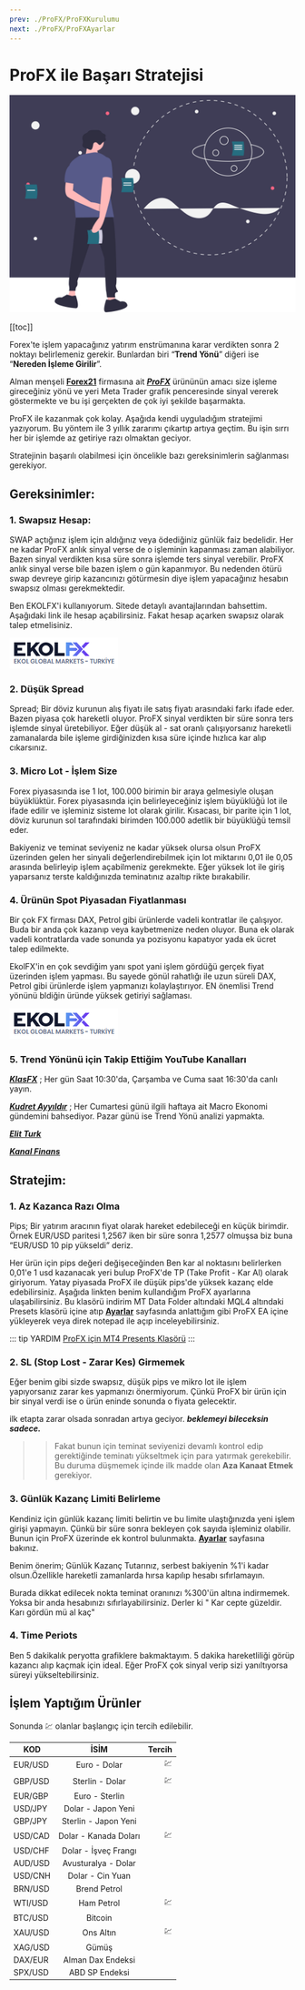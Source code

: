 ```yaml
---
prev: ./ProFX/ProFXKurulumu
next: ./ProFX/ProFXAyarlar
---
```


# ProFX ile Başarı Stratejisi

![plan](./img/master_plan.svg)

[[toc]]

 Forex'te işlem yapacağınız yatırım enstrümanına karar verdikten sonra 2 noktayı belirlemeniz gerekir. Bunlardan biri “**Trend Yönü**” diğeri ise “**Nereden İşleme Girilir**”.

Alman menşeli [**Forex21**](http://ahmetmusakosali.forex21pro3.c2strack.com) firmasına ait [ ***ProFX***](http://ahmetmusakosali.forex21pro3.c2strack.com) ürününün amacı size işleme gireceğiniz yönü ve yeri Meta Trader grafik penceresinde sinyal vererek göstermekte ve bu işi gerçekten de çok iyi şekilde başarmakta.

ProFX ile kazanmak çok kolay.  Aşağıda kendi uyguladığım stratejimi yazıyorum. Bu yöntem ile 3 yıllık zararımı çıkartıp artıya geçtim.  Bu işin sırrı her bir işlemde az getiriye razı olmaktan geciyor. 
 
 Stratejinin başarılı olabilmesi için öncelikle bazı gereksinimlerin sağlanması gerekiyor.
 
## Gereksinimler:

 ### 1. Swapsız Hesap:
 SWAP açtığınız işlem için aldığınız veya ödediğiniz günlük faiz bedelidir. Her ne kadar ProFX anlık sinyal verse de o işleminin kapanması zaman alabiliyor. Bazen sinyal verdikten kısa süre sonra işlemde ters sinyal verebilir.  ProFX anlık  sinyal verse bile bazen işlem o gün kapanmıyor. Bu nedenden ötürü swap devreye girip kazancınızı götürmesin diye işlem yapacağınız hesabın swapsız olması gerekmektedir.
 
Ben EKOLFX'i kullanıyorum. Sitede detaylı avantajlarından bahsettim. Aşağıdaki link ile hesap açabilirsiniz. Fakat hesap açarken swapsız olarak talep etmelisiniz.

<a href='https://www.ekolfx5.com/hesap-ac?ref=1959&utm_source=refout&utm_term=1959'><img src='./img/ekolfx.png' border="0" title='EkolFX Hesap Aç' alt='EkolFX Hesap Aç'/></a>

### 2. Düşük Spread
Spread; Bir döviz kurunun alış fiyatı ile satış fiyatı arasındaki farkı ifade eder. Bazen piyasa çok hareketli oluyor. ProFX sinyal verdikten bir süre sonra ters işlemde sinyal üretebiliyor. Eğer düşük al - sat oranlı çalışıyorsanız hareketli zamanalarda bile işleme girdiğinizden kısa süre içinde hızlıca kar alıp cıkarsınız.

 ### 3. Micro Lot - İşlem Size
Forex piyasasında ise 1 lot, 100.000 birimin bir araya gelmesiyle oluşan büyüklüktür. Forex piyasasında  için belirleyeceğiniz işlem büyüklüğü lot ile ifade edilir ve işleminiz sisteme lot olarak girilir. Kısacası, bir parite için 1 lot, döviz kurunun sol tarafındaki birimden 100.000 adetlik bir büyüklüğü temsil eder.

Bakiyeniz ve teminat seviyeniz ne kadar yüksek olursa olsun ProFX üzerinden gelen her sinyali değerlendirebilmek için lot miktarını 0,01 ile 0,05 arasında belirleyip işlem açabilmeniz gerekmekte. Eğer yüksek lot ile giriş yaparsanız terste kaldığınızda teminatınız azaltıp rikte bırakabilir.

### 4. Ürünün Spot Piyasadan Fiyatlanması
Bir çok FX firması DAX, Petrol gibi ürünlerde vadeli kontratlar ile çalışıyor. Buda bir anda çok kazanıp veya kaybetmenize neden oluyor. Buna ek olarak vadeli kontratlarda vade sonunda ya pozisyonu kapatıyor yada ek ücret talep edilmekte. 

EkolFX'in en çok sevdiğim yanı spot yani işlem gördüğü gerçek fiyat üzerinden işlem yapması. Bu sayede gönül rahatlığı ile uzun süreli DAX, Petrol gibi ürünlerde işlem yapmanızı kolaylaştırıyor. EN önemlisi Trend yönünü bldiğin üründe yüksek getiriyi sağlaması.

<a href='https://www.ekolfx5.com/hesap-ac?ref=1959&utm_source=refout&utm_term=1959'><img src='./img/ekolfx.png' border="0" title='EkolFX Hesap Aç' alt='EkolFX Hesap Aç'/></a>

### 5. Trend Yönünü için Takip Ettiğim YouTube Kanalları
[***KlasFX***](https://www.youtube.com/channel/UCFpY24xmanwQvl8M17EM0FQ/videos) ; Her gün Saat 10:30'da, Çarşamba ve Cuma saat 16:30'da canlı yayın. 

[***Kudret Ayyıldır***](https://www.youtube.com/user/kudretayyildir) ; Her Cumartesi günü ilgili haftaya ait Macro Ekonomi gündemini bahsediyor. Pazar günü ise Trend Yönü analizi yapmakta.

[***Elit Turk***](https://www.youtube.com/channel/UCwb-8jLmbPwpIjD55JO-z1w)

[***Kanal Finans***](https://www.youtube.com/user/KanalFinans)

## Stratejim: 

### 1. Az Kazanca Razı Olma
Pips; Bir yatırım aracının fiyat olarak hareket edebileceği en küçük birimdir. Örnek EUR/USD paritesi 1,2567 iken bir süre sonra 1,2577 olmuşsa biz buna “EUR/USD 10 pip yükseldi” deriz. 

Her ürün için pips değeri değişeceğinden Ben kar al noktasını belirlerken 0,01'e 1 usd kazanacak yeri bulup ProFX'de TP (Take Profit - Kar Al) olarak giriyorum. Yatay piyasada ProFX ile düşük pips'de yüksek kazanç elde edebilirsiniz. Aşağıda linkten benim kullandığım ProFX ayarlarına ulaşabilirsiniz. Bu klasörü indirim MT Data Folder altındaki MQL4 altındaki Presets klasörü içine atıp [**Ayarlar**](./ProFX/ProFXAyarlar) sayfasında anlattığım gibi ProFX EA içine yükleyerek veya direk notepad ile açıp inceleyebilirsiniz.

::: tip YARDIM
[ProFX için MT4 Presents Klasörü](/Presets.zip)
:::

### 2. SL (Stop Lost - Zarar Kes) Girmemek

Eğer benim gibi sizde swapsız, düşük pips ve mikro lot ile işlem yapıyorsanız zarar kes yapmanızı önermiyorum. Çünkü ProFX bir ürün için bir sinyal verdi ise o ürün eninde sonunda o fiyata gelecektir.  

ilk etapta zarar olsada sonradan artıya geciyor. ***beklemeyi bileceksin sadece.***

>>Fakat bunun için teminat seviyenizi devamlı kontrol edip gerektiğinde teminatı yükseltmek için para yatırmak gerekebilir. Bu duruma düşmemek içinde ilk madde olan **Aza Kanaat Etmek** gerekiyor.

### 3. Günlük Kazanç Limiti Belirleme

Kendiniz için günlük kazanç limiti belirtin ve bu limite ulaştığınızda yeni işlem girişi yapmayın. Çünkü bir süre sonra bekleyen çok sayıda işleminiz olabilir. Bunun için ProFX üzerinde ek kontrol bulunmakta. [**Ayarlar**](./ProFX/ProFXAyarlar) sayfasına bakınız.

Benim önerim; Günlük Kazanç Tutarınız, serbest bakiyenin %1'i kadar olsun.Özellikle hareketli zamanlarda hırsa kapılıp hesabı sıfırlamayın. 

Burada dikkat edilecek nokta teminat oranınızı %300'ün altına indirmemek. Yoksa bir anda hesabınızı sıfırlayabilirsiniz. Derler ki " Kar cepte güzeldir. Karı gördün mü al kaç" 

### 4. Time Periots
Ben 5 dakikalık peryotta grafiklere bakmaktayım. 5 dakika hareketliliği görüp kazancı alıp kaçmak için ideal. Eğer ProFX çok sinyal verip sizi yanıltıyorsa süreyi yükseltebilirsiniz. 

## İşlem Yaptığım Ürünler
Sonunda :chart: olanlar başlangıç için tercih edilebilir.

| KOD           | İSİM                 | Tercih  |
| ------------- |:--------------------:| -------:|
| EUR/USD       | Euro - Dolar         | :chart: |
| GBP/USD       | Sterlin - Dolar      | :chart: |
| EUR/GBP       | Euro - Sterlin       |         |
| USD/JPY       | Dolar - Japon Yeni   |         |
| GBP/JPY       | Sterlin - Japon Yeni |         |
| USD/CAD       | Dolar - Kanada Doları| :chart: |
| USD/CHF       | Dolar - İşveç Frangı |         |
| AUD/USD       | Avusturalya - Dolar  |         |
| USD/CNH       | Dolar - Cin Yuan     |         |
| BRN/USD       | Brend Petrol         |         |
| WTI/USD       | Ham Petrol           | :chart: |
| BTC/USD       | Bitcoin              |         |
| XAU/USD       | Ons Altın            | :chart: |
| XAG/USD       | Gümüş                |         |
| DAX/EUR       | Alman Dax Endeksi    |         |
| SPX/USD       | ABD SP Endeksi       |         |